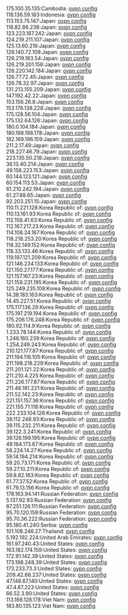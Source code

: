 175.100.35.135:Cambodia: [ovpn config](vpn/175_100_35_135.ovpn)  
118.136.59.183:Indonesia: [ovpn config](vpn/118_136_59_183.ovpn)  
113.153.75.147:Japan: [ovpn config](vpn/113_153_75_147.ovpn)  
116.82.86.238:Japan: [ovpn config](vpn/116_82_86_238.ovpn)  
123.223.187.242:Japan: [ovpn config](vpn/123_223_187_242.ovpn)  
124.219.211.107:Japan: [ovpn config](vpn/124_219_211_107.ovpn)  
125.13.60.216:Japan: [ovpn config](vpn/125_13_60_216.ovpn)  
126.140.72.108:Japan: [ovpn config](vpn/126_140_72_108.ovpn)  
126.219.183.54:Japan: [ovpn config](vpn/126_219_183_54.ovpn)  
126.219.201.156:Japan: [ovpn config](vpn/126_219_201_156.ovpn)  
126.220.142.184:Japan: [ovpn config](vpn/126_220_142_184.ovpn)  
126.77.72.45:Japan: [ovpn config](vpn/126_77_72_45.ovpn)  
126.78.32.97:Japan: [ovpn config](vpn/126_78_32_97.ovpn)  
131.213.155.209:Japan: [ovpn config](vpn/131_213_155_209.ovpn)  
147.192.42.22:Japan: [ovpn config](vpn/147_192_42_22.ovpn)  
153.156.26.8:Japan: [ovpn config](vpn/153_156_26_8.ovpn)  
153.176.138.228:Japan: [ovpn config](vpn/153_176_138_228.ovpn)  
175.128.56.104:Japan: [ovpn config](vpn/175_128_56_104.ovpn)  
175.132.64.126:Japan: [ovpn config](vpn/175_132_64_126.ovpn)  
180.0.104.184:Japan: [ovpn config](vpn/180_0_104_184.ovpn)  
180.198.198.178:Japan: [ovpn config](vpn/180_198_198_178.ovpn)  
182.169.196.159:Japan: [ovpn config](vpn/182_169_196_159.ovpn)  
211.2.17.49:Japan: [ovpn config](vpn/211_2_17_49.ovpn)  
218.227.46.79:Japan: [ovpn config](vpn/218_227_46_79.ovpn)  
223.135.50.218:Japan: [ovpn config](vpn/223_135_50_218.ovpn)  
36.13.40.214:Japan: [ovpn config](vpn/36_13_40_214.ovpn)  
49.156.223.153:Japan: [ovpn config](vpn/49_156_223_153.ovpn)  
60.144.123.121:Japan: [ovpn config](vpn/60_144_123_121.ovpn)  
60.154.113.53:Japan: [ovpn config](vpn/60_154_113_53.ovpn)  
61.210.242.194:Japan: [ovpn config](vpn/61_210_242_194.ovpn)  
61.27.88.65:Japan: [ovpn config](vpn/61_27_88_65.ovpn)  
92.203.251.15:Japan: [ovpn config](vpn/92_203_251_15.ovpn)  
110.11.221.128:Korea Republic of: [ovpn config](vpn/110_11_221_128.ovpn)  
110.13.161.93:Korea Republic of: [ovpn config](vpn/110_13_161_93.ovpn)  
112.158.41.63:Korea Republic of: [ovpn config](vpn/112_158_41_63.ovpn)  
112.167.217.23:Korea Republic of: [ovpn config](vpn/112_167_217_23.ovpn)  
114.108.24.167:Korea Republic of: [ovpn config](vpn/114_108_24_167.ovpn)  
118.218.253.20:Korea Republic of: [ovpn config](vpn/118_218_253_20.ovpn)  
118.32.149.152:Korea Republic of: [ovpn config](vpn/118_32_149_152.ovpn)  
118.33.133.46:Korea Republic of: [ovpn config](vpn/118_33_133_46.ovpn)  
119.197.121.209:Korea Republic of: [ovpn config](vpn/119_197_121_209.ovpn)  
121.146.234.133:Korea Republic of: [ovpn config](vpn/121_146_234_133.ovpn)  
121.150.27.177:Korea Republic of: [ovpn config](vpn/121_150_27_177.ovpn)  
121.157.167.23:Korea Republic of: [ovpn config](vpn/121_157_167_23.ovpn)  
121.159.231.195:Korea Republic of: [ovpn config](vpn/121_159_231_195.ovpn)  
125.249.235.108:Korea Republic of: [ovpn config](vpn/125_249_235_108.ovpn)  
14.38.183.163:Korea Republic of: [ovpn config](vpn/14_38_183_163.ovpn)  
14.45.227.51:Korea Republic of: [ovpn config](vpn/14_45_227_51.ovpn)  
175.117.136.29:Korea Republic of: [ovpn config](vpn/175_117_136_29.ovpn)  
175.197.219.194:Korea Republic of: [ovpn config](vpn/175_197_219_194.ovpn)  
175.206.176.248:Korea Republic of: [ovpn config](vpn/175_206_176_248.ovpn)  
180.92.114.9:Korea Republic of: [ovpn config](vpn/180_92_114_9.ovpn)  
1.233.78.144:Korea Republic of: [ovpn config](vpn/1_233_78_144.ovpn)  
1.246.160.239:Korea Republic of: [ovpn config](vpn/1_246_160_239.ovpn)  
1.254.249.243:Korea Republic of: [ovpn config](vpn/1_254_249_243.ovpn)  
210.121.177.87:Korea Republic of: [ovpn config](vpn/210_121_177_87.ovpn)  
211.194.116.105:Korea Republic of: [ovpn config](vpn/211_194_116_105.ovpn)  
211.198.218.229:Korea Republic of: [ovpn config](vpn/211_198_218_229.ovpn)  
211.201.121.22:Korea Republic of: [ovpn config](vpn/211_201_121_22.ovpn)  
211.210.4.225:Korea Republic of: [ovpn config](vpn/211_210_4_225.ovpn)  
211.226.177.87:Korea Republic of: [ovpn config](vpn/211_226_177_87.ovpn)  
211.46.181.221:Korea Republic of: [ovpn config](vpn/211_46_181_221.ovpn)  
211.52.142.23:Korea Republic of: [ovpn config](vpn/211_52_142_23.ovpn)  
221.151.157.36:Korea Republic of: [ovpn config](vpn/221_151_157_36.ovpn)  
221.155.71.118:Korea Republic of: [ovpn config](vpn/221_155_71_118.ovpn)  
222.233.104.126:Korea Republic of: [ovpn config](vpn/222_233_104_126.ovpn)  
39.112.248.93:Korea Republic of: [ovpn config](vpn/39_112_248_93.ovpn)  
39.115.232.211:Korea Republic of: [ovpn config](vpn/39_115_232_211.ovpn)  
39.122.3.241:Korea Republic of: [ovpn config](vpn/39_122_3_241.ovpn)  
39.126.199.195:Korea Republic of: [ovpn config](vpn/39_126_199_195.ovpn)  
49.164.173.67:Korea Republic of: [ovpn config](vpn/49_164_173_67.ovpn)  
58.224.14.27:Korea Republic of: [ovpn config](vpn/58_224_14_27.ovpn)  
59.14.194.214:Korea Republic of: [ovpn config](vpn/59_14_194_214.ovpn)  
59.20.73.171:Korea Republic of: [ovpn config](vpn/59_20_73_171.ovpn)  
59.27.10.211:Korea Republic of: [ovpn config](vpn/59_27_10_211.ovpn)  
59.8.82.163:Korea Republic of: [ovpn config](vpn/59_8_82_163.ovpn)  
61.77.37.52:Korea Republic of: [ovpn config](vpn/61_77_37_52.ovpn)  
61.79.13.156:Korea Republic of: [ovpn config](vpn/61_79_13_156.ovpn)  
178.163.94.141:Russian Federation: [ovpn config](vpn/178_163_94_141.ovpn)  
5.137.92.93:Russian Federation: [ovpn config](vpn/5_137_92_93.ovpn)  
87.251.126.111:Russian Federation: [ovpn config](vpn/87_251_126_111.ovpn)  
95.70.120.159:Russian Federation: [ovpn config](vpn/95_70_120_159.ovpn)  
95.70.36.222:Russian Federation: [ovpn config](vpn/95_70_36_222.ovpn)  
95.180.41.240:Serbia: [ovpn config](vpn/95_180_41_240.ovpn)  
101.108.246.27:Thailand: [ovpn config](vpn/101_108_246_27.ovpn)  
5.192.192.224:United Arab Emirates: [ovpn config](vpn/5_192_192_224.ovpn)  
161.97.240.43:United States: [ovpn config](vpn/161_97_240_43.ovpn)  
163.182.174.159:United States: [ovpn config](vpn/163_182_174_159.ovpn)  
172.91.142.39:United States: [ovpn config](vpn/172_91_142_39.ovpn)  
173.198.248.39:United States: [ovpn config](vpn/173_198_248_39.ovpn)  
173.233.73.3:United States: [ovpn config](vpn/173_233_73_3.ovpn)  
209.42.66.237:United States: [ovpn config](vpn/209_42_66_237.ovpn)  
47.148.67.140:United States: [ovpn config](vpn/47_148_67_140.ovpn)  
47.4.87.223:United States: [ovpn config](vpn/47_4_87_223.ovpn)  
66.52.3.90:United States: [ovpn config](vpn/66_52_3_90.ovpn)  
113.166.128.178:Viet Nam: [ovpn config](vpn/113_166_128_178.ovpn)  
183.80.135.123:Viet Nam: [ovpn config](vpn/183_80_135_123.ovpn)  
